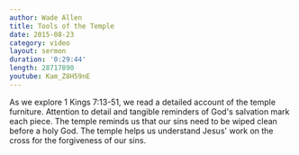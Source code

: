 ```yaml
---
author: Wade Allen
title: Tools of the Temple
date: 2015-08-23
category: video
layout: sermon
duration: '0:29:44' 
length: 28717890
youtube: Kam_Z8H59nE
---
```


As we explore 1 Kings 7:13-51, we read a detailed account of the temple furniture. Attention to detail and tangible reminders of God's salvation mark each piece. The temple reminds us that our sins need to be wiped clean before a holy God. The temple helps us understand Jesus' work on the cross for the forgiveness of our sins.
